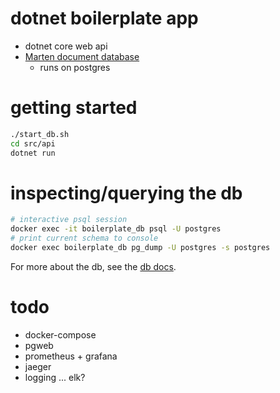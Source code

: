 # dotnet boilerplate app

- dotnet core web api
- [Marten document database](https://martendb.io/)
    - runs on postgres


# getting started
```sh
./start_db.sh
cd src/api
dotnet run
```


# inspecting/querying the db
```sh
# interactive psql session
docker exec -it boilerplate_db psql -U postgres
# print current schema to console
docker exec boilerplate_db pg_dump -U postgres -s postgres
```

For more about the db, see the [db docs](./docs/db.md).


# todo
- docker-compose
- pgweb
- prometheus + grafana
- jaeger
- logging ... elk?
